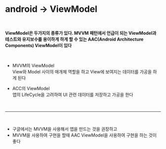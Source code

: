 # android -> ViewModel

<br>

**ViewModel은 두가지의 종류가 있다. MVVM 패턴에서 언급이 되는 ViewModel과 테스트와 유지보수를 용이하게 하게 할 수 있는 AAC(Android Architecture Components) ViewModel이 있다**

<br>

* MVVM의 ViewModel  
    View와 Model 사이의 매개체 역할을 하고 View에 보여지는 데이터를 가공을 하게 된다

* ACC의 ViewModel   
    앱의 LifeCycle을 고려하여 UI 관련 데이터를 저장하고 가공을 한다

<br>

* * *

<br>

* 구글에서는 MVVM을 사용해서 앱을 만드는 것을 권장하고
* MVVM을 사용하여 구현을 할때 AAC ViewModel을 사용하여 구현을 하는 것이 좋다